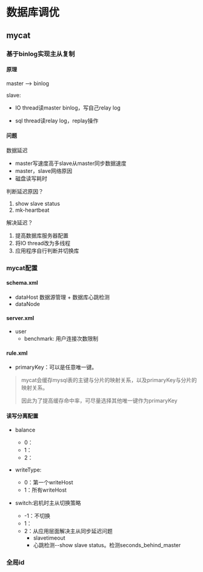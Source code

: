 # 数据库调优

## mycat

### 基于binlog实现主从复制

#### 原理

master --> binlog

slave: 

- IO thread读master binlog，写自己relay log

- sql thread读relay log，replay操作

#### 问题

数据延迟

- master写速度高于slave从master同步数据速度
- master，slave网络原因
- 磁盘读写耗时

判断延迟原因？

1. show slave status
2. mk-heartbeat

解决延迟？

1. 提高数据库服务器配置
2. 将IO thread改为多线程
3. 应用程序自行判断并切换库

### mycat配置

#### schema.xml

- dataHost 数据源管理 + 数据库心跳检测
- dataNode

#### server.xml

- user
  - benchmark: 用户连接次数限制

#### rule.xml

- primaryKey：可以是任意唯一键。

> mycat会缓存mysql表的主键与分片的映射关系，以及primaryKey与分片的映射关系。
>
> 因此为了提高缓存命中率，可尽量选择其他唯一键作为primaryKey

#### 读写分离配置

- balance
  - 0：
  - 1：
  - 2：

- writeType:
  - 0：第一个writeHost
  - 1：所有writeHost
- switch:宕机时主从切换策略
  - -1：不切换
  - 1：
  - 2：从应用层面解决主从同步延迟问题
    - slavetimeout
    - 心跳检测--show slave status。检测seconds_behind_master

### 全局id

